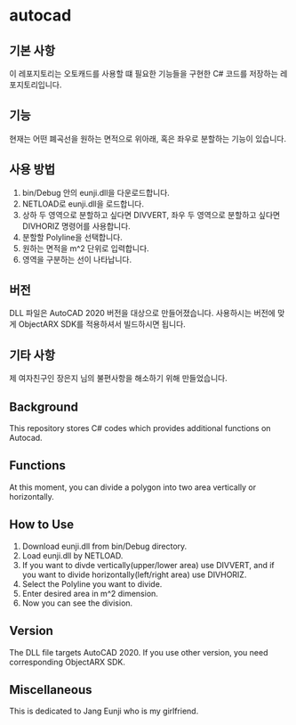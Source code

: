 # autocad
## 기본 사항
이 레포지토리는 오토캐드를 사용할 떄 필요한 기능들을 구현한 C# 코드를 저장하는 레포지토리입니다.

## 기능
현재는 어떤 폐곡선을 원하는 면적으로 위아래, 혹은 좌우로 분할하는 기능이 있습니다.

## 사용 방법
1. bin/Debug 안의 eunji.dll을 다운로드합니다.
2. NETLOAD로 eunji.dll을 로드합니다.
3. 상하 두 영역으로 분할하고 싶다면 DIVVERT, 좌우 두 영역으로 분할하고 싶다면 DIVHORIZ 명령어를 사용합니다.
4. 분할할 Polyline을 선택합니다.
5. 원하는 면적을 m^2 단위로 입력합니다.
6. 영역을 구분하는 선이 나타납니다.

## 버전
DLL 파일은 AutoCAD 2020 버전을 대상으로 만들어졌습니다. 사용하시는 버전에 맞게 ObjectARX SDK를 적용하셔서 빌드하시면 됩니다.
## 기타 사항
제 여자친구인 장은지 님의 불편사항을 해소하기 위해 만들었습니다.

## Background
This repository stores C# codes which provides additional functions on Autocad.

## Functions
At this moment, you can divide a polygon into two area vertically or horizontally.

## How to Use
1. Download eunji.dll from bin/Debug directory.
2. Load eunji.dll by NETLOAD.
3. If you want to divde vertically(upper/lower area) use DIVVERT, and if you want to divide horizontally(left/right area) use DIVHORIZ.
4. Select the Polyline you want to divide.
5. Enter desired area in m^2 dimension.
6. Now you can see the division.

## Version
The DLL file targets AutoCAD 2020. If you use other version, you need corresponding ObjectARX SDK.
## Miscellaneous
This is dedicated to Jang Eunji who is my girlfriend.